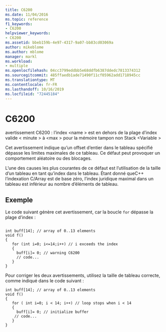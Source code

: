```yaml
---
title: C6200
ms.date: 11/04/2016
ms.topic: reference
f1_keywords:
- C6200
helpviewer_keywords:
- C6200
ms.assetid: bbeb159b-4e97-4317-9a07-bb83cd03069a
author: mikeblome
ms.author: mblome
manager: markl
ms.workload:
- multiple
ms.openlocfilehash: 04cc3799eddbb5e68ddfb6387ddedc7813374312
ms.sourcegitcommit: 485ffaedb1ade71490f11cf05962add1718945cc
ms.translationtype: MT
ms.contentlocale: fr-FR
ms.lasthandoff: 10/16/2019
ms.locfileid: "72445184"
---
```

# <a name="c6200"></a>C6200
avertissement C6200 : l’index \<name > est en dehors de la plage d’index valide \< minute > à \<max > pour la mémoire tampon non Stack \<Variable >

 Cet avertissement indique qu’un offset d’entier dans le tableau spécifié dépasse les limites maximales de ce tableau. Ce défaut peut provoquer un comportement aléatoire ou des blocages.

 L’une des causes les plus courantes de ce défaut est l’utilisation de la taille d’un tableau en tant qu’index dans le tableau. Étant donné queC++ l’indexation C/Array est de base zéro, l’index juridique maximal dans un tableau est inférieur au nombre d’éléments de tableau.

## <a name="example"></a>Exemple
 Le code suivant génère cet avertissement, car la boucle `for` dépasse la plage d’index :

```

int buff[14]; // array of 0..13 elements
void f()
{
   for (int i=0; i<=14;i++) // i exceeds the index
   {
     buff[i]= 0; // warning C6200
     // code...
   }
}
```

 Pour corriger les deux avertissements, utilisez la taille de tableau correcte, comme indiqué dans le code suivant :

```
int buff[14]; // array of 0..13 elements
void f()
{
   for ( int i=0; i < 14; i++) // loop stops when i < 14
   {
     buff[i]= 0; // initialize buffer
    // code...
   }
}
```

